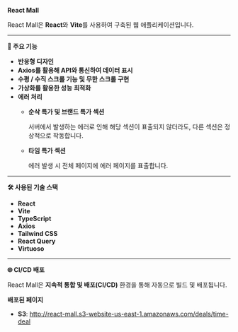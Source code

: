 **React Mall**

React Mall은 **React**와 **Vite**를 사용하여 구축된 웹 애플리케이션입니다.

---

**📌 주요 기능**

- **반응형 디자인**
- **Axios를 활용해 API와 통신하여 데이터 표시**
- **수평 / 수직 스크롤 기능 및 무한 스크롤 구현**
- **가상화를 활용한 성능 최적화**
- **에러 처리**
    - **순삭 특가 및 브랜드 특가 섹션**
        
        서버에서 발생하는 에러로 인해 해당 섹션이 표출되지 않더라도, 다른 섹션은 정상적으로 작동합니다.
        
    - **타임 특가 섹션**
        
        에러 발생 시 전체 페이지에 에러 페이지를 표출합니다.
        

---

**🛠️ 사용된 기술 스택**

- **React**
- **Vite**
- **TypeScript**
- **Axios**
- **Tailwind CSS**
- **React Query**
- **Virtuoso**

---

**🌐 CI/CD 배포**

React Mall은 **지속적 통합 및 배포(CI/CD)** 환경을 통해 자동으로 빌드 및 배포됩니다.

**배포된 페이지**

- **S3**: http://react-mall.s3-website-us-east-1.amazonaws.com/deals/time-deal
